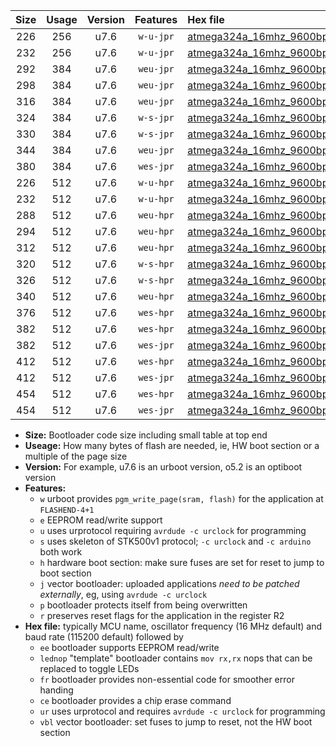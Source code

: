 |Size|Usage|Version|Features|Hex file|
|:-:|:-:|:-:|:-:|:--|
|226|256|u7.6|`w-u-jpr`|[atmega324a_16mhz_9600bps_ur_vbl.hex](https://raw.githubusercontent.com/stefanrueger/urboot/main/atmega324a_16mhz_9600bps_ur_vbl.hex)|
|232|256|u7.6|`w-u-jpr`|[atmega324a_16mhz_9600bps_lednop_ur_vbl.hex](https://raw.githubusercontent.com/stefanrueger/urboot/main/atmega324a_16mhz_9600bps_lednop_ur_vbl.hex)|
|292|384|u7.6|`weu-jpr`|[atmega324a_16mhz_9600bps_ee_ur_vbl.hex](https://raw.githubusercontent.com/stefanrueger/urboot/main/atmega324a_16mhz_9600bps_ee_ur_vbl.hex)|
|298|384|u7.6|`weu-jpr`|[atmega324a_16mhz_9600bps_ee_lednop_ur_vbl.hex](https://raw.githubusercontent.com/stefanrueger/urboot/main/atmega324a_16mhz_9600bps_ee_lednop_ur_vbl.hex)|
|316|384|u7.6|`weu-jpr`|[atmega324a_16mhz_9600bps_ee_lednop_fr_ur_vbl.hex](https://raw.githubusercontent.com/stefanrueger/urboot/main/atmega324a_16mhz_9600bps_ee_lednop_fr_ur_vbl.hex)|
|324|384|u7.6|`w-s-jpr`|[atmega324a_16mhz_9600bps_vbl.hex](https://raw.githubusercontent.com/stefanrueger/urboot/main/atmega324a_16mhz_9600bps_vbl.hex)|
|330|384|u7.6|`w-s-jpr`|[atmega324a_16mhz_9600bps_lednop_vbl.hex](https://raw.githubusercontent.com/stefanrueger/urboot/main/atmega324a_16mhz_9600bps_lednop_vbl.hex)|
|344|384|u7.6|`weu-jpr`|[atmega324a_16mhz_9600bps_ee_lednop_fr_ce_ur_vbl.hex](https://raw.githubusercontent.com/stefanrueger/urboot/main/atmega324a_16mhz_9600bps_ee_lednop_fr_ce_ur_vbl.hex)|
|380|384|u7.6|`wes-jpr`|[atmega324a_16mhz_9600bps_ee_vbl.hex](https://raw.githubusercontent.com/stefanrueger/urboot/main/atmega324a_16mhz_9600bps_ee_vbl.hex)|
|226|512|u7.6|`w-u-hpr`|[atmega324a_16mhz_9600bps_ur.hex](https://raw.githubusercontent.com/stefanrueger/urboot/main/atmega324a_16mhz_9600bps_ur.hex)|
|232|512|u7.6|`w-u-hpr`|[atmega324a_16mhz_9600bps_lednop_ur.hex](https://raw.githubusercontent.com/stefanrueger/urboot/main/atmega324a_16mhz_9600bps_lednop_ur.hex)|
|288|512|u7.6|`weu-hpr`|[atmega324a_16mhz_9600bps_ee_ur.hex](https://raw.githubusercontent.com/stefanrueger/urboot/main/atmega324a_16mhz_9600bps_ee_ur.hex)|
|294|512|u7.6|`weu-hpr`|[atmega324a_16mhz_9600bps_ee_lednop_ur.hex](https://raw.githubusercontent.com/stefanrueger/urboot/main/atmega324a_16mhz_9600bps_ee_lednop_ur.hex)|
|312|512|u7.6|`weu-hpr`|[atmega324a_16mhz_9600bps_ee_lednop_fr_ur.hex](https://raw.githubusercontent.com/stefanrueger/urboot/main/atmega324a_16mhz_9600bps_ee_lednop_fr_ur.hex)|
|320|512|u7.6|`w-s-hpr`|[atmega324a_16mhz_9600bps.hex](https://raw.githubusercontent.com/stefanrueger/urboot/main/atmega324a_16mhz_9600bps.hex)|
|326|512|u7.6|`w-s-hpr`|[atmega324a_16mhz_9600bps_lednop.hex](https://raw.githubusercontent.com/stefanrueger/urboot/main/atmega324a_16mhz_9600bps_lednop.hex)|
|340|512|u7.6|`weu-hpr`|[atmega324a_16mhz_9600bps_ee_lednop_fr_ce_ur.hex](https://raw.githubusercontent.com/stefanrueger/urboot/main/atmega324a_16mhz_9600bps_ee_lednop_fr_ce_ur.hex)|
|376|512|u7.6|`wes-hpr`|[atmega324a_16mhz_9600bps_ee.hex](https://raw.githubusercontent.com/stefanrueger/urboot/main/atmega324a_16mhz_9600bps_ee.hex)|
|382|512|u7.6|`wes-hpr`|[atmega324a_16mhz_9600bps_ee_lednop.hex](https://raw.githubusercontent.com/stefanrueger/urboot/main/atmega324a_16mhz_9600bps_ee_lednop.hex)|
|382|512|u7.6|`wes-jpr`|[atmega324a_16mhz_9600bps_ee_lednop_vbl.hex](https://raw.githubusercontent.com/stefanrueger/urboot/main/atmega324a_16mhz_9600bps_ee_lednop_vbl.hex)|
|412|512|u7.6|`wes-hpr`|[atmega324a_16mhz_9600bps_ee_lednop_fr.hex](https://raw.githubusercontent.com/stefanrueger/urboot/main/atmega324a_16mhz_9600bps_ee_lednop_fr.hex)|
|412|512|u7.6|`wes-jpr`|[atmega324a_16mhz_9600bps_ee_lednop_fr_vbl.hex](https://raw.githubusercontent.com/stefanrueger/urboot/main/atmega324a_16mhz_9600bps_ee_lednop_fr_vbl.hex)|
|454|512|u7.6|`wes-hpr`|[atmega324a_16mhz_9600bps_ee_lednop_fr_ce.hex](https://raw.githubusercontent.com/stefanrueger/urboot/main/atmega324a_16mhz_9600bps_ee_lednop_fr_ce.hex)|
|454|512|u7.6|`wes-jpr`|[atmega324a_16mhz_9600bps_ee_lednop_fr_ce_vbl.hex](https://raw.githubusercontent.com/stefanrueger/urboot/main/atmega324a_16mhz_9600bps_ee_lednop_fr_ce_vbl.hex)|

- **Size:** Bootloader code size including small table at top end
- **Useage:** How many bytes of flash are needed, ie, HW boot section or a multiple of the page size
- **Version:** For example, u7.6 is an urboot version, o5.2 is an optiboot version
- **Features:**
  + `w` urboot provides `pgm_write_page(sram, flash)` for the application at `FLASHEND-4+1`
  + `e` EEPROM read/write support
  + `u` uses urprotocol requiring `avrdude -c urclock` for programming
  + `s` uses skeleton of STK500v1 protocol; `-c urclock` and `-c arduino` both work
  + `h` hardware boot section: make sure fuses are set for reset to jump to boot section
  + `j` vector bootloader: uploaded applications *need to be patched externally*, eg, using `avrdude -c urclock`
  + `p` bootloader protects itself from being overwritten
  + `r` preserves reset flags for the application in the register R2
- **Hex file:** typically MCU name, oscillator frequency (16 MHz default) and baud rate (115200 default) followed by
  + `ee` bootloader supports EEPROM read/write
  + `lednop` "template" bootloader contains `mov rx,rx` nops that can be replaced to toggle LEDs
  + `fr` bootloader provides non-essential code for smoother error handing
  + `ce` bootloader provides a chip erase command
  + `ur` uses urprotocol and requires `avrdude -c urclock` for programming
  + `vbl` vector bootloader: set fuses to jump to reset, not the HW boot section
